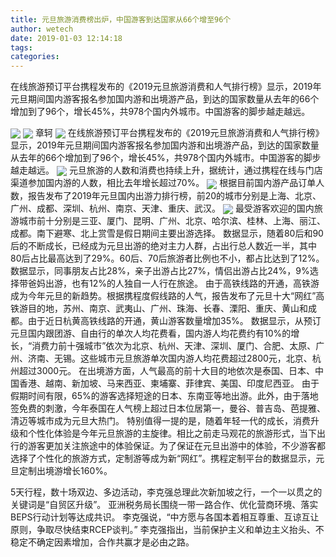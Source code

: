 ```yaml
---
title: 元旦旅游消费榜出炉，中国游客到达国家从66个增至96个
author: wetech
date: 2019-01-03 12:14:18
tags: 
categories: 
---
```

在线旅游预订平台携程发布的《2019元旦旅游消费和人气排行榜》显示，2019年元旦期间国内游客报名参加国内游和出境游产品，到达的国家数量从去年的66个增加到了96个，增长45%，共978个国内外城市。中国游客的脚步越走越远。
<!-- more -->
<img align="center" border="0" src="https://imgcdn.yicai.com/uppics/images/2019/01/ffd7e190d9ee896d3bcaa115d7aaed40.jpg" />
<img align="center" border="0" src="https://imgcdn.yicai.com/uppics/images/2019/01/55d3447ceb484c2d87e8fad39f780c4d.jpg" />
章轲
<img align="center" border="0" src="https://imgcdn.yicai.com/uppics/images/2019/01/9fdb86211f6790caa129f02377ded9e6.jpg" />
在线旅游预订平台携程发布的《2019元旦旅游消费和人气排行榜》显示，2019年元旦期间国内游客报名参加国内游和出境游产品，到达的国家数量从去年的66个增加到了96个，增长45%，共978个国内外城市。中国游客的脚步越走越远。
<img align="center" border="0" src="https://imgcdn.yicai.com/uppics/images/2019/01/1c58c0e74d99ef97e94ca87ded8cd4c2.jpg" />
元旦旅游的人数和消费也持续上升，据统计，通过携程在线与门店渠道参加国内游的人数，相比去年增长超过70%。
<img align="center" border="0" src="https://imgcdn.yicai.com/uppics/images/2019/01/528df27020cc97c104109d153ac4b47d.jpg" />
根据目前国内游产品订单人数，报告发布了2019年元旦国内出游力排行榜，前20的城市分别是上海、北京、广州、成都、深圳、杭州、南京、天津、重庆、武汉。
<img align="center" border="0" src="https://imgcdn.yicai.com/uppics/images/2019/01/065dda7b4c7482a9f368a64229d2fd7c.jpg" />
最受游客欢迎的国内旅游城市前十分别是三亚、厦门、昆明、广州、北京、哈尔滨、桂林、上海、丽江、成都。南下避寒、北上赏雪是假日期间主要出游选择。
数据显示，随着80后和90后的不断成长，已经成为元旦出游的绝对主力人群，占出行总人数近一半，其中80后占比最高达到了29%。60后、70后旅游者比例也不小，都占比达到了12%。
数据显示，同事朋友占比28%，亲子出游占比27%，情侣出游占比24%，9%选择带爸妈出游，也有12%的人独自一人行在旅途。
由于高铁线路的开通，高铁游成为今年元旦的新趋势。根据携程度假线路的人气，报告发布了元旦十大“网红”高铁游目的地，苏州、南京、武夷山、广州、珠海、长春、溧阳、重庆、黄山和成都。由于近日杭黄高铁线路的开通，黄山游客数量增加35%。
数据显示，从预订元旦国内跟团游、自由行的单次人均花费看，国内游人均花费约有10%的增长，“消费力前十强城市”依次为北京、杭州、天津、深圳、厦门、合肥、太原、广州、济南、无锡。这些城市元旦旅游单次国内游人均花费超过2800元，北京、杭州超过3000元。
在出境游方面，人气最高的前十大目的地依次是泰国、日本、中国香港、越南、新加坡、马来西亚、柬埔寨、菲律宾、美国、印度尼西亚。
由于假期时间有限，65%的游客选择短途的日本、东南亚等地出游。此外，由于落地签免费的刺激，今年泰国在人气榜上超过日本位居第一，曼谷、普吉岛、芭提雅、清迈等城市成为元旦大热门。
特别值得一提的是，随着年轻一代的成长，消费升级和个性化体验是今年元旦旅游的主旋律。相比之前走马观花的旅游形式，当下出行的游客更加关注旅途中的体验保证。为了保证在元旦出游中的体验，不少游客都选择了个性化的旅游方式，定制游等成为新“网红”。携程定制平台的数据显示，元旦定制出境游增长160%。
 
 
5天行程，数十场双边、多边活动，李克强总理此次新加坡之行，一个一以贯之的关键词是“自贸区升级”。
亚洲税务局长围绕一带一路合作、优化营商环境、落实BEPS行动计划等达成共识。
李克强说，“中方愿与各国本着相互尊重、互谅互让原则，争取尽快结束RCEP谈判。”
李克强指出，当前保护主义和单边主义抬头、不稳定不确定因素增加，合作共赢才是必由之路。
